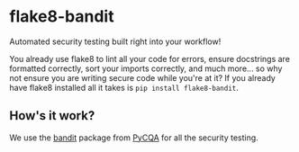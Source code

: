 # flake8-bandit

Automated security testing built right into your workflow!

You already use flake8 to lint all your code for errors, ensure docstrings are formatted correctly, sort your imports correctly, and much more... so why not ensure you are writing secure code while you're at it? If you already have flake8 installed all it takes is `pip install flake8-bandit`.

## How's it work?

We use the [bandit](https://github.com/PyCQA/bandit) package from [PyCQA](http://meta.pycqa.org/en/latest/) for all the security testing.
